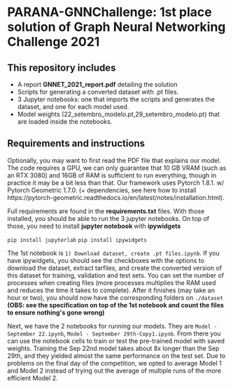 <h1> PARANA-GNNChallenge: 1st place solution of Graph Neural Networking Challenge 2021 </h1>


<h2> This repository includes </h2>

* A report <b>GNNET_2021_report.pdf</b> detailing the solution
* Scripts for generating a converted dataset with <it>.pt</it> files.
* 3 Jupyter notebooks: one that imports the scripts and generates the dataset, and one for each model used.
* Model weights (<it>22_setembro_modelo.pt,29_setembro_modelo.pt</it>) that are loaded inside the notebooks.

<h2> Requirements and instructions </h2>
Optionally, you may want to first read the PDF file that explains our model. The code requires a GPU, we can only guarantee that 10 GB VRAM (such as an RTX 3080) and 16GB of RAM is sufficient to run everything, though in practice it may be a bit less than that. Our framework uses Pytorch 1.8.1. w/ Pytorch Geometric 1.7.0. (+ dependencies, see here how to install https://pytorch-geometric.readthedocs.io/en/latest/notes/installation.html). 

Full requirements are found in the <b>requirements.txt</b> files. With those installed, you should be able to run the 3 jupyter notebooks. On top of those, you need to install <b> jupyter notebook </b> with <b>ipywidgets</b>  

`pip install jupyterlab`
`pip install ipywidgets`

The 1st notebook is `1) Download dataset, create .pt files.ipynb`. If you have ipywidgets, you should see the checkboxes with the options to download the dataset, extract tarfiles, and create the converted version of this dataset for training, validation and test sets. You can set the number of processes when creating files (more processes multiplies the RAM used and reduces the time it takes to complete). After it finishes (may take an hour or two), you should now have the corresponding folders on `./dataset` <b>(OBS: see the specification on top of the 1st notebook and count the files to ensure nothing's gone wrong)</b>

Next, we have the 2 notebooks for running our models. They are `Model - September 22.ipynb`, `Model - September 29th-Copy1.ipynb`. From there you can use the notebook cells to train or test the pre-trained model with saved weights. Training the Sep 22nd model takes about 8x longer than the Sep 29th, and they yielded almost the same performance on the test set. Due to problems on the final day of the competition, we opted to average Model 1 and Model 2 instead of trying out the average of multiple runs of the more efficient Model 2.
